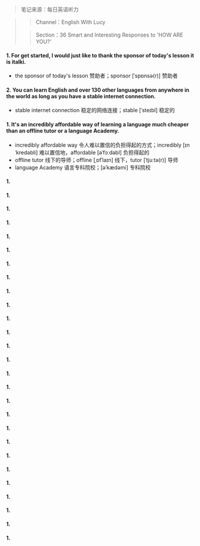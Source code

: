 > 笔记来源：每日英语听力

> > Channel：English With Lucy
>
> > Section：36 Smart and Interesting Responses to 'HOW ARE YOU?'

#### 1. For get started, I would just like to thank the sponsor of today's lesson it is italki.

- the sponsor of today's lesson 赞助者；sponsor [ˈspɒnsə(r)] 赞助者

#### 2. You can learn English and over 130 other languages from anywhere in the world as long as you have a stable internet connection.

- stable internet connection 稳定的网络连接；stable [ˈsteɪbl]  稳定的

#### 1. It's an incredibly affordable way of learning a language much cheaper than an    offline tutor or a language Academy.

- incredibly affordable way 令人难以置信的负担得起的方式；incredibly [ɪnˈkredəbli] 难以置信地，affordable [əˈfɔːdəbl] 负担得起的
- offline tutor 线下的导师；offline [ˌɒfˈlaɪn] 线下，tutor [ˈtjuːtə(r)] 导师
- language Academy 语言专科院校；[əˈkædəmi] 专科院校

#### 1. 

#### 1. 

#### 1. 

#### 1. 

#### 1. 

#### 1. 

#### 1. 

#### 1. 

#### 1. 

#### 1. 

#### 1. 

#### 1. 

#### 1. 

#### 1. 

#### 1. 

#### 1. 

#### 1. 

#### 1. 

#### 1. 

#### 1. 

#### 1. 

#### 1. 

#### 1. 

#### 1. 

#### 1. 

#### 1. 

#### 1. 



